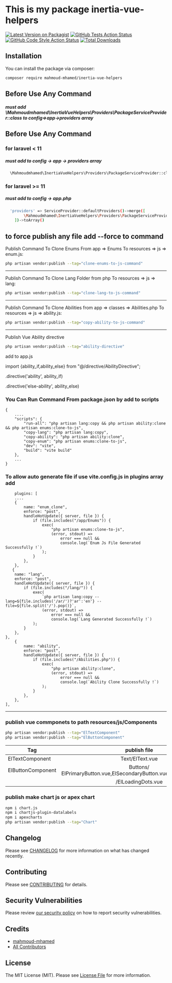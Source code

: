 # This is my package inertia-vue-helpers

[![Latest Version on Packagist](https://img.shields.io/packagist/v/mahmoud-mhamed/inertia-vue-helpers.svg?style=flat-square)](https://packagist.org/packages/mahmoud-mhamed/inertia-vue-helpers)
[![GitHub Tests Action Status](https://img.shields.io/github/actions/workflow/status/mahmoud-mhamed/inertia-vue-helpers/run-tests.yml?branch=main&label=tests&style=flat-square)](https://github.com/mahmoud-mhamed/inertia-vue-helpers/actions?query=workflow%3Arun-tests+branch%3Amain)
[![GitHub Code Style Action Status](https://img.shields.io/github/actions/workflow/status/mahmoud-mhamed/inertia-vue-helpers/fix-php-code-style-issues.yml?branch=main&label=code%20style&style=flat-square)](https://github.com/mahmoud-mhamed/inertia-vue-helpers/actions?query=workflow%3A"Fix+PHP+code+style+issues"+branch%3Amain)
[![Total Downloads](https://img.shields.io/packagist/dt/mahmoud-mhamed/inertia-vue-helpers.svg?style=flat-square)](https://packagist.org/packages/mahmoud-mhamed/inertia-vue-helpers)

[//]: # (This is where your description should go. Limit it to a paragraph or two. Consider adding a small example.)

## Installation

You can install the package via composer:

```bash
composer require mahmoud-mhamed/inertia-vue-helpers
```

## Before Use Any Command
##### must add \Mahmoudmhamed\InertiaVueHelpers\Providers\PackageServiceProvider::class to config=>app->providers array
## Before Use Any Command
### for laravel < 11
##### must add  to config -> app -> providers array
```bash
  \Mahmoudmhamed\InertiaVueHelpers\Providers\PackageServiceProvider::class
```
### for laravel >= 11
##### must add to config -> app.php
```bash
  'providers' => ServiceProvider::defaultProviders()->merge([
        \Mahmoudmhamed\InertiaVueHelpers\Providers\PackageServiceProvider::class,
    ])->toArray()
```



to force publish any file add --force to command
---

Publish Command To Clone Enums From app => Enums To resources => js => enum.js:
```bash
php artisan vendor:publish --tag="clone-enums-to-js-command"
```
---

Publish Command To Clone Lang Folder from php To resources => js => lang:
```bash
php artisan vendor:publish --tag="clone-lang-to-js-command"
```
---

Publish Command To Clone Abilities from app => classes => Abilities.php To resources => js => ability.js:
```bash
php artisan vendor:publish --tag="copy-ability-to-js-command"
```
---

Publish Vue Ability directive
```bash
php artisan vendor:publish --tag="ability-directive"
```

add to app.js

import {ability_if,ability_else} from "@/directive/AbilityDirective";

.directive('ability', ability_if)

.directive('else-ability', ability_else)


### You Can Run Command From package.json by add to scripts
```
{
    ....
    "scripts": {
        "run-all": "php artisan lang:copy && php artisan ability:clone && php artisan enums:clone-to-js",
        "copy-lang": "php artisan lang:copy",
        "copy-ability": "php artisan ability:clone",
        "copy-enum": "php artisan enums:clone-to-js",
        "dev": "vite",
        "build": "vite build"
    },
    ...
}
```


### To allow auto generate file if use vite.config.js in plugins array add
```
    plugins: [
    ....
    {
        name: "enum_clone",
        enforce: "post",
        handleHotUpdate({ server, file }) {
            if (file.includes("/app/Enums")) {
                exec(
                    "php artisan enums:clone-to-js",
                    (error, stdout) =>
                        error === null &&
                        console.log(`Enum Js File Generated Successfully !`)
                );
            }
        },
    },
   {
    name: "lang",
    enforce: "post",
    handleHotUpdate({ server, file }) {
        if (file.includes("/lang/")) {
            exec(
                `php artisan lang:copy --lang=${file.includes('/ar/')?'ar':'en'} --file=${file.split('/').pop()}`,
                (error, stdout) =>
                    error === null &&
                    console.log(`Lang Generated Successfully !`)
            );
        }
    },
},
    {
        name: "ability",
        enforce: "post",
        handleHotUpdate({ server, file }) {
            if (file.includes("/Abilities.php")) {
                exec(
                    "php artisan ability:clone",
                    (error, stdout) =>
                        error === null &&
                        console.log(`Ability Clone Successfully !`)
                );
            }
        },
    },
],

```

---

### publish vue commponets  to path resources/js/Components
```bash
php artisan vendor:publish --tag="ElTextComponent"
php artisan vendor:publish --tag="ElButtonComponent"
```
| Tag               |                             publish file                              |  description |
|-------------------|:---------------------------------------------------------------------:|-------------:|
| ElTextComponent   |                            Text/ElText.vue                            |              |
| ElButtonComponent | Buttons/ ElPrimaryButton.vue,ElSecondaryButton.vue,ElSubmitButton.vue |              |
|                   |                          /ElLoadingDots.vue                           |              |

### publish make chart js or  apex chart
```bash
npm i chart.js
npm i chartjs-plugin-datalabels
npm i apexcharts
php artisan vendor:publish --tag="Chart"
```
## Changelog

Please see [CHANGELOG](CHANGELOG.md) for more information on what has changed recently.

## Contributing

Please see [CONTRIBUTING](CONTRIBUTING.md) for details.

## Security Vulnerabilities

Please review [our security policy](../../security/policy) on how to report security vulnerabilities.

## Credits

- [mahmoud-mhamed](https://github.com/mahmoud-mhamed)
- [All Contributors](../../contributors)

## License

The MIT License (MIT). Please see [License File](LICENSE.md) for more information.
